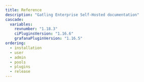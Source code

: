 ```yaml
---
title: Reference
description: "Gatling Enterprise Self-Hosted documentation"
cascade:
  variables:
    revnumber: "1.18.3"
    ciPluginsVersion: "1.16.6"
    grafanaPluginVersion: "1.16.5"
ordering:
  - installation
  - user
  - admin
  - pools
  - plugins
  - release
---
```

